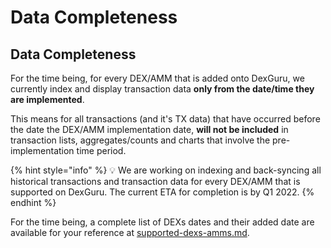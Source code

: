 # Data Completeness

## **Data Completeness**

For the time being, for every DEX/AMM that is added onto DexGuru, we currently index and display transaction data **only from the date/time they are implemented**.&#x20;

This means for all transactions (and it's TX data) that have occurred before the date the DEX/AMM implementation date, **will not be included** in transaction lists, aggregates/counts and charts that involve the pre-implementation time period.

{% hint style="info" %}
💡 We are working on indexing and back-syncing all historical transactions and transaction data for every DEX/AMM that is supported on DexGuru. The current ETA for completion is by Q1 2022.
{% endhint %}

For the time being, a complete list of DEXs dates and their added date are available for your reference at [supported-dexs-amms.md](supported-dexs-amms.md "mention").
